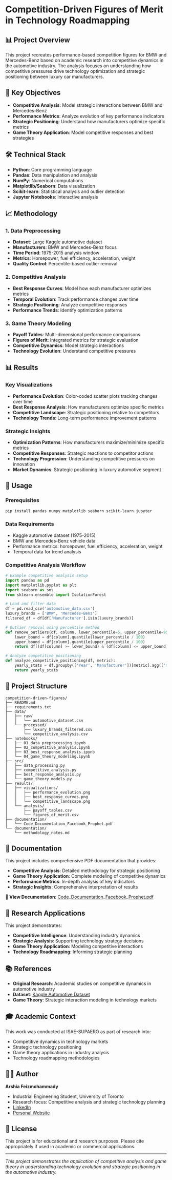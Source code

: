 # Competition-Driven Figures of Merit in Technology Roadmapping

## 📊 Project Overview

This project recreates performance-based competition figures for BMW and Mercedes-Benz based on academic research into competitive dynamics in the automotive industry. The analysis focuses on understanding how competitive pressures drive technology optimization and strategic positioning between luxury car manufacturers.

## 🎯 Key Objectives

- **Competitive Analysis**: Model strategic interactions between BMW and Mercedes-Benz
- **Performance Metrics**: Analyze evolution of key performance indicators
- **Strategic Positioning**: Understand how manufacturers optimize specific metrics
- **Game Theory Application**: Model competitive responses and best strategies

## 🛠️ Technical Stack

- **Python**: Core programming language
- **Pandas**: Data manipulation and analysis
- **NumPy**: Numerical computations
- **Matplotlib/Seaborn**: Data visualization
- **Scikit-learn**: Statistical analysis and outlier detection
- **Jupyter Notebooks**: Interactive analysis

## 📈 Methodology

### 1. Data Preprocessing
- **Dataset**: Large Kaggle automotive dataset
- **Manufacturers**: BMW and Mercedes-Benz focus
- **Time Period**: 1975-2015 analysis window
- **Metrics**: Horsepower, fuel efficiency, acceleration, weight
- **Quality Control**: Percentile-based outlier removal

### 2. Competitive Analysis
- **Best Response Curves**: Model how each manufacturer optimizes metrics
- **Temporal Evolution**: Track performance changes over time
- **Strategic Positioning**: Analyze competitive responses
- **Performance Trends**: Identify optimization patterns

### 3. Game Theory Modeling
- **Payoff Tables**: Multi-dimensional performance comparisons
- **Figures of Merit**: Integrated metrics for strategic evaluation
- **Competitive Dynamics**: Model strategic interactions
- **Technology Evolution**: Understand competitive pressures

## 📊 Results

### Key Visualizations
- **Performance Evolution**: Color-coded scatter plots tracking changes over time
- **Best Response Analysis**: How manufacturers optimize specific metrics
- **Competitive Landscape**: Strategic positioning relative to competitors
- **Technology Trends**: Long-term performance improvement patterns

### Strategic Insights
- **Optimization Patterns**: How manufacturers maximize/minimize specific metrics
- **Competitive Responses**: Strategic reactions to competitor actions
- **Technology Progression**: Understanding competitive pressures on innovation
- **Market Dynamics**: Strategic positioning in luxury automotive segment

## 🚀 Usage

### Prerequisites
```bash
pip install pandas numpy matplotlib seaborn scikit-learn jupyter
```

### Data Requirements
- Kaggle automotive dataset (1975-2015)
- BMW and Mercedes-Benz vehicle data
- Performance metrics: horsepower, fuel efficiency, acceleration, weight
- Temporal data for trend analysis

### Competitive Analysis Workflow
```python
# Example competitive analysis setup
import pandas as pd
import matplotlib.pyplot as plt
import seaborn as sns
from sklearn.ensemble import IsolationForest

# Load and filter data
df = pd.read_csv('automotive_data.csv')
luxury_brands = ['BMW', 'Mercedes-Benz']
filtered_df = df[df['Manufacturer'].isin(luxury_brands)]

# Outlier removal using percentile method
def remove_outliers(df, column, lower_percentile=5, upper_percentile=95):
    lower_bound = df[column].quantile(lower_percentile / 100)
    upper_bound = df[column].quantile(upper_percentile / 100)
    return df[(df[column] >= lower_bound) & (df[column] <= upper_bound)]

# Analyze competitive positioning
def analyze_competitive_positioning(df, metric):
    yearly_stats = df.groupby(['Year', 'Manufacturer'])[metric].agg(['mean', 'max', 'min'])
    return yearly_stats
```

## 📁 Project Structure

```
competition-driven-figures/
├── README.md
├── requirements.txt
├── data/
│   ├── raw/
│   │   └── automotive_dataset.csv
│   └── processed/
│       ├── luxury_brands_filtered.csv
│       └── competitive_analysis.csv
├── notebooks/
│   ├── 01_data_preprocessing.ipynb
│   ├── 02_competitive_analysis.ipynb
│   ├── 03_best_response_analysis.ipynb
│   └── 04_game_theory_modeling.ipynb
├── src/
│   ├── data_processing.py
│   ├── competitive_analysis.py
│   ├── best_response_analysis.py
│   └── game_theory_models.py
├── results/
│   ├── visualizations/
│   │   ├── performance_evolution.png
│   │   ├── best_response_curves.png
│   │   └── competitive_landscape.png
│   └── analysis/
│       ├── payoff_tables.csv
│       └── figures_of_merit.csv
├── documentation/
│   └── Code_Documentation_Facebook_Prophet.pdf
└── documentation/
    └── methodology_notes.md
```

## 📄 Documentation

This project includes comprehensive PDF documentation that provides:
- **Competitive Analysis**: Detailed methodology for strategic positioning
- **Game Theory Application**: Complete modeling of competitive dynamics
- **Performance Metrics**: In-depth analysis of key indicators
- **Strategic Insights**: Comprehensive interpretation of results

**📖 View Documentation**: [Code_Documentation_Facebook_Prophet.pdf](documentation/Code_Documentation_Facebook_Prophet.pdf)

## 🔬 Research Applications

This project demonstrates:
- **Competitive Intelligence**: Understanding industry dynamics
- **Strategic Analysis**: Supporting technology strategy decisions
- **Game Theory Application**: Modeling competitive interactions
- **Technology Roadmapping**: Informing strategic planning

## 📚 References

- **Original Research**: Academic studies on competitive dynamics in automotive industry
- **Dataset**: [Kaggle Automotive Dataset](https://www.kaggle.com/datasets/CooperUnion/car-dataset)
- **Game Theory**: Strategic interaction modeling in technology markets

## 🎓 Academic Context

This work was conducted at ISAE-SUPAERO as part of research into:
- Competitive dynamics in technology markets
- Strategic technology positioning
- Game theory applications in industry analysis
- Technology roadmapping methodologies

## 👨‍💻 Author

**Arshia Feizmohammady**
- Industrial Engineering Student, University of Toronto
- Research focus: Competitive analysis and strategic technology planning
- [LinkedIn](https://linkedin.com/in/arshiafeiz)
- [Personal Website](https://arshiafeizmohammady.com)

## 📄 License

This project is for educational and research purposes. Please cite appropriately if used in academic or commercial applications.

---

*This project demonstrates the application of competitive analysis and game theory in understanding technology evolution and strategic positioning in the automotive industry.*
